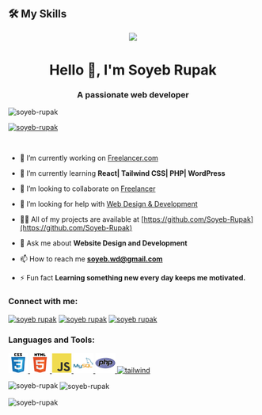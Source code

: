 ## 🛠 My Skills

<p align="center">
  <img src="https://skillicons.dev/icons?i=html,css,bootstrap,tailwind,js,php,wordpress,mysql" />
</p>

<h1 align="center">Hello 👋, I'm Soyeb Rupak</h1>
<h3 align="center">A passionate web developer</h3>

<p align="left"> <img src="https://komarev.com/ghpvc/?username=soyeb-rupak&label=Profile%20views&color=0e75b6&style=flat" alt="soyeb-rupak" /> </p>

<p align="left"> <a href="https://github.com/ryo-ma/github-profile-trophy"><img src="https://github-profile-trophy.vercel.app/?username=soyeb-rupak" alt="soyeb-rupak" /></a> </p>

<p align="left"> <a href="https://twitter.com/" target="blank"><img src="https://img.shields.io/twitter/follow/?logo=twitter&style=for-the-badge" alt="" /></a> </p>

- 🔭 I’m currently working on [Freelancer.com](https://github.com/Soyeb-Rupak)

- 🌱 I’m currently learning **React| Tailwind CSS| PHP| WordPress**

- 👯 I’m looking to collaborate on [Freelancer](https://www.freelancer.com/u/rupaksoyebbd)

- 🤝 I’m looking for help with [Web Design & Development](https://www.linkedin.com/in/soyeb-rupak-80971526b/)

- 👨‍💻 All of my projects are available at [https://github.com/Soyeb-Rupak](https://github.com/Soyeb-Rupak)

- 💬 Ask me about **Website Design and Development**

- 📫 How to reach me **soyeb.wd@gmail.com**

- ⚡ Fun fact **Learning something new every day keeps me motivated.**

<h3 align="left">Connect with me:</h3>
<p align="left">
<a href="https://linkedin.com/in/soyeb rupak" target="blank"><img align="center" src="https://raw.githubusercontent.com/rahuldkjain/github-profile-readme-generator/master/src/images/icons/Social/linked-in-alt.svg" alt="soyeb rupak" height="30" width="40" /></a>
<a href="https://fb.com/soyeb rupak" target="blank"><img align="center" src="https://raw.githubusercontent.com/rahuldkjain/github-profile-readme-generator/master/src/images/icons/Social/facebook.svg" alt="soyeb rupak" height="30" width="40" /></a>
<a href="https://instagram.com/soyeb rupak" target="blank"><img align="center" src="https://raw.githubusercontent.com/rahuldkjain/github-profile-readme-generator/master/src/images/icons/Social/instagram.svg" alt="soyeb rupak" height="30" width="40" /></a>
</p>

<h3 align="left">Languages and Tools:</h3>
<p align="left"> <a href="https://www.w3schools.com/css/" target="_blank" rel="noreferrer"> <img src="https://raw.githubusercontent.com/devicons/devicon/master/icons/css3/css3-original-wordmark.svg" alt="css3" width="40" height="40"/> </a> <a href="https://www.w3.org/html/" target="_blank" rel="noreferrer"> <img src="https://raw.githubusercontent.com/devicons/devicon/master/icons/html5/html5-original-wordmark.svg" alt="html5" width="40" height="40"/> </a> <a href="https://developer.mozilla.org/en-US/docs/Web/JavaScript" target="_blank" rel="noreferrer"> <img src="https://raw.githubusercontent.com/devicons/devicon/master/icons/javascript/javascript-original.svg" alt="javascript" width="40" height="40"/> </a> <a href="https://www.mysql.com/" target="_blank" rel="noreferrer"> <img src="https://raw.githubusercontent.com/devicons/devicon/master/icons/mysql/mysql-original-wordmark.svg" alt="mysql" width="40" height="40"/> </a> <a href="https://www.php.net" target="_blank" rel="noreferrer"> <img src="https://raw.githubusercontent.com/devicons/devicon/master/icons/php/php-original.svg" alt="php" width="40" height="40"/> </a> <a href="https://tailwindcss.com/" target="_blank" rel="noreferrer"> <img src="https://www.vectorlogo.zone/logos/tailwindcss/tailwindcss-icon.svg" alt="tailwind" width="40" height="40"/> </a> </p>

<p><img align="left" src="https://github-readme-stats.vercel.app/api/top-langs?username=soyeb-rupak&show_icons=true&locale=en&layout=compact" alt="soyeb-rupak" /></p>

<p>&nbsp;<img align="center" src="https://github-readme-stats.vercel.app/api?username=soyeb-rupak&show_icons=true&locale=en" alt="soyeb-rupak" /></p>

<p><img align="center" src="https://github-readme-streak-stats.herokuapp.com/?user=soyeb-rupak&" alt="soyeb-rupak" /></p>
